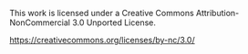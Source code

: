 This work is licensed under a Creative Commons Attribution-NonCommercial 3.0 Unported License.

https://creativecommons.org/licenses/by-nc/3.0/
